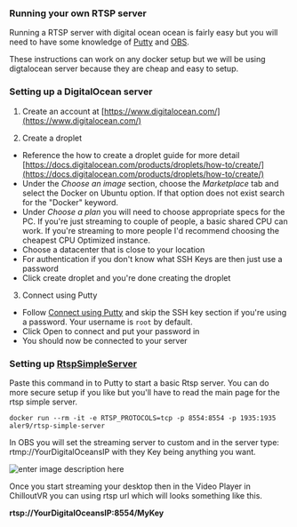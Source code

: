 ### Running your own RTSP server

Running a RTSP server with digital ocean ocean is fairly easy but you will need to have some knowledge of [Putty](https://www.putty.org/) and [OBS](https://obsproject.com/download).

These instructions can work on any docker setup but we will be using digtalocean server because they are cheap and easy to setup. 

### Setting up a DigitalOcean server

 1.    Create an account at  [https://www.digitalocean.com/](https://www.digitalocean.com/)
    
 2.   Create a droplet
 - Reference the how to create a droplet guide for more detail
   [https://docs.digitalocean.com/products/droplets/how-to/create/](https://docs.digitalocean.com/products/droplets/how-to/create/)
 - Under the  _Choose an image_  section, choose the  _Marketplace_  tab and select the Docker on Ubuntu option. If that option does not exist search for the "Docker" keyword.
- Under  _Choose a plan_  you will need to choose appropriate specs for the PC. If you're just streaming to couple of people, a basic shared CPU can work. If you're streaming to more people I'd recommend choosing the cheapest CPU Optimized instance.
- Choose a datacenter that is close to your location
- For authentication if you don't know what SSH Keys are then just use a password
- Click create droplet and you're done creating the droplet

    
 3.    Connect using Putty
 - Follow [Connect using Putty](https://docs.digitalocean.com/products/droplets/how-to/connect-with-ssh/putty/) and skip the SSH key section if you're using a password. Your username is  `root`  by default.
  - Click Open to connect and put your password in
  - You should now be connected to your server

### Setting up  [RtspSimpleServer](https://github.com/aler9/rtsp-simple-server)

Paste this command in to Putty to start a basic Rtsp server. You can do more secure setup if you like but you'll have to read the main page for the rtsp simple server.
```
docker run --rm -it -e RTSP_PROTOCOLS=tcp -p 8554:8554 -p 1935:1935 aler9/rtsp-simple-server
```
In OBS you will set the streaming server to custom and in the server type: rtmp://YourDigitalOceansIP with they Key being anything you want.

![enter image description here](https://i.imgur.com/HekiBVj.png)

Once you start streaming your desktop then in the Video Player in ChilloutVR you can using rtsp url which will looks something like this.

**rtsp://YourDigitalOceansIP:8554/MyKey**
